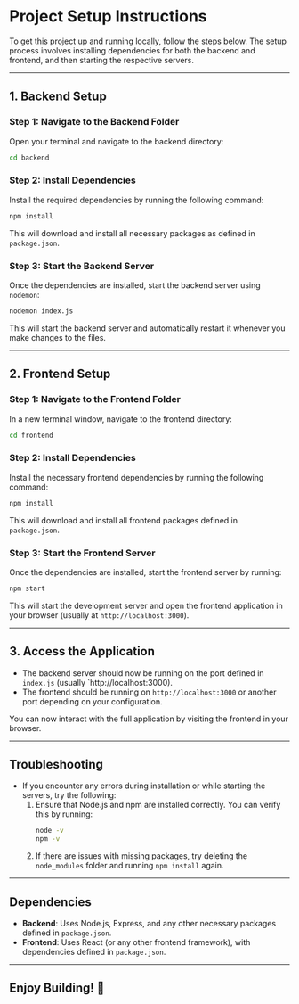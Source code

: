 # Project Setup Instructions

To get this project up and running locally, follow the steps below. The setup process involves installing dependencies for both the backend and frontend, and then starting the respective servers.

---

## 1. **Backend Setup**

### Step 1: Navigate to the Backend Folder
Open your terminal and navigate to the backend directory:

```bash
cd backend
```

### Step 2: Install Dependencies
Install the required dependencies by running the following command:

```bash
npm install
```

This will download and install all necessary packages as defined in `package.json`.

### Step 3: Start the Backend Server
Once the dependencies are installed, start the backend server using `nodemon`:

```bash
nodemon index.js
```

This will start the backend server and automatically restart it whenever you make changes to the files.

---

## 2. **Frontend Setup**

### Step 1: Navigate to the Frontend Folder
In a new terminal window, navigate to the frontend directory:

```bash
cd frontend
```

### Step 2: Install Dependencies
Install the necessary frontend dependencies by running the following command:

```bash
npm install
```

This will download and install all frontend packages defined in `package.json`.

### Step 3: Start the Frontend Server
Once the dependencies are installed, start the frontend server by running:

```bash
npm start
```

This will start the development server and open the frontend application in your browser (usually at `http://localhost:3000`).

---

## 3. **Access the Application**

- The backend server should now be running on the port defined in `index.js` (usually `http://localhost:3000).
- The frontend should be running on `http://localhost:3000` or another port depending on your configuration.

You can now interact with the full application by visiting the frontend in your browser.

---

## Troubleshooting

- If you encounter any errors during installation or while starting the servers, try the following:
  1. Ensure that Node.js and npm are installed correctly. You can verify this by running:
     ```bash
     node -v
     npm -v
     ```
  2. If there are issues with missing packages, try deleting the `node_modules` folder and running `npm install` again.

---

## Dependencies

- **Backend**: Uses Node.js, Express, and any other necessary packages defined in `package.json`.
- **Frontend**: Uses React (or any other frontend framework), with dependencies defined in `package.json`.

---

## Enjoy Building! 🎉
